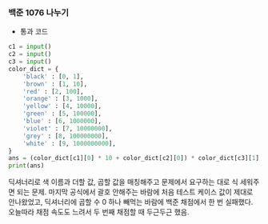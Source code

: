 ### 백준 1076 나누기
- 통과 코드
```python
c1 = input()  
c2 = input()  
c3 = input()  
color_dict = {  
    'black' : [0, 1],  
    'brown' : [1, 10],  
    'red' : [2, 100],  
    'orange' : [3, 1000],  
    'yellow' : [4, 10000],  
    'green' : [5, 100000],  
    'blue' : [6, 1000000],  
    'violet' : [7, 10000000],  
    'grey' : [8, 100000000],  
    'white' : [9, 1000000000],  
}  
ans = (color_dict[c1][0] * 10 + color_dict[c2][0]) * color_dict[c3][1]  
print(ans)
```

딕셔너리로 색 이름과 더할 값, 곱할 값을 매칭해주고 문제에서 요구하는 대로 식 세워주면 되는 문제.
마지막 공식에서 괄호 안해주는 바람에 처음 테스트 케이스 값이 제대로 안나왔었고, 딕셔너리에 곱할 수 0 하나 빼먹는 바람에 백준 채점에서 한 번 실패했다. 오늘따라 채점 속도도 느려서 두 번째 채점할 때 두근두근 했음.
